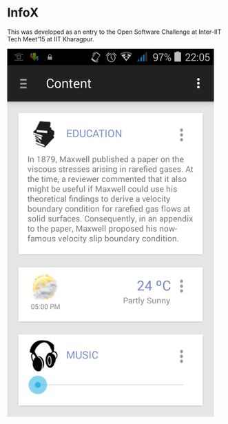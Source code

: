 # InfoX 
This was developed as an entry to the Open Software Challenge at Inter-IIT Tech Meet'15 at IIT Kharagpur.

![Screenshot](android/screenshots/mainActivity.png)
